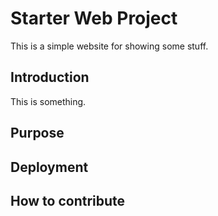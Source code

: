 # Starter Web Project
This is a simple website for showing some stuff.

## Introduction
This is something.

## Purpose

## Deployment

## How to contribute